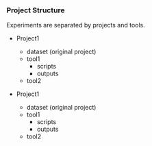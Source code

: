 ### Project Structure
Experiments are separated by projects and tools.
* Project1
   * dataset (original project)
   * tool1
      * scripts
      * outputs
   * tool2

* Project1
   * dataset (original project)
   * tool1
      * scripts
      * outputs
   * tool2
